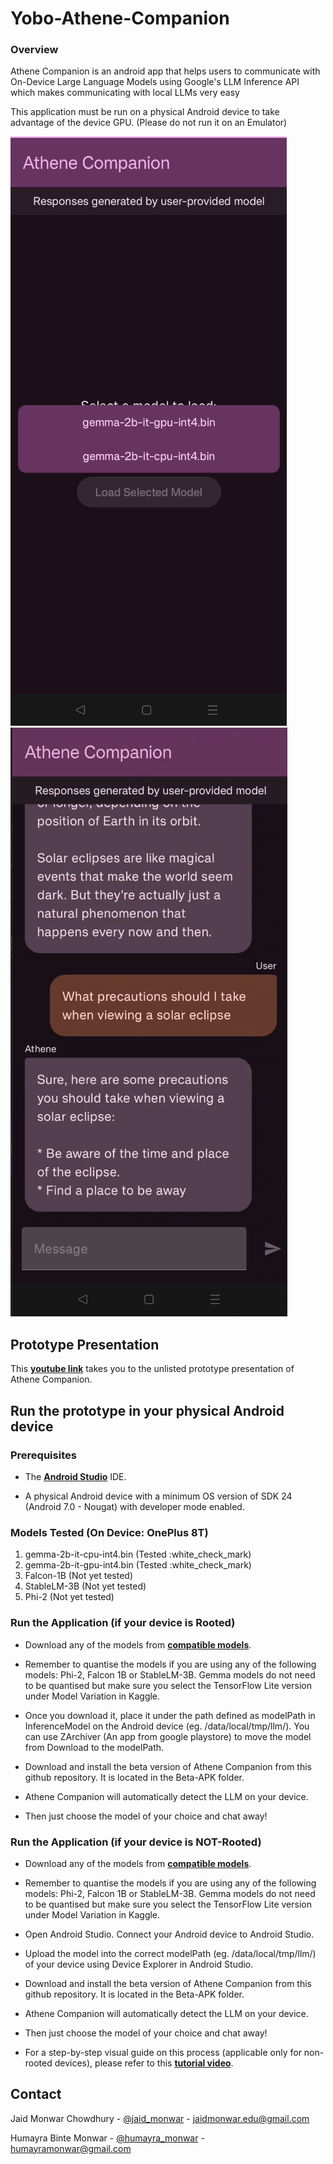 # Yobo-Athene-Companion

### Overview

Athene Companion is an android app that helps users to communicate with On-Device Large Language Models using Google's LLM Inference API which makes communicating with local LLMs very easy 

This application must be run on a physical Android device to take advantage of the device GPU. (Please do not run it on an Emulator)

![LLM Inference Demo](llm_inference.png)
![LLM Inference Demo 2](llm_inference_2.png)

## Prototype Presentation

This **[youtube link](https://youtu.be/G90dqSncwT8)** takes you to the unlisted prototype presentation of Athene Companion.

## Run the prototype in your physical Android device

### Prerequisites

*   The **[Android Studio](https://developer.android.com/studio/index.html)**
    IDE.

*   A physical Android device with a minimum OS version of SDK 24 (Android 7.0 -
    Nougat) with developer mode enabled.

### Models Tested (On Device: OnePlus 8T)

1. gemma-2b-it-cpu-int4.bin (Tested :white_check_mark)
2. gemma-2b-it-gpu-int4.bin (Tested :white_check_mark)
3. Falcon-1B (Not yet tested)
4. StableLM-3B (Not yet tested)
5. Phi-2 (Not yet tested)

### Run the Application (if your device is Rooted)

*   Download any of the models from 
    **[compatible models](https://developers.google.com/mediapipe/solutions/genai/llm_inference#models)**. 
    
*   Remember to quantise the models if you are using any of the following models: 
    Phi-2, Falcon 1B or StableLM-3B. Gemma models do not need to be quantised but make sure 
    you select the TensorFlow Lite version under Model Variation in Kaggle.

*   Once you download it, place it under the path defined as modelPath in InferenceModel on 
    the Android device (eg. /data/local/tmp/llm/). You can use ZArchiver (An app from google playstore) to move the model from Download to the modelPath.

*   Download and install the beta version of Athene Companion from this github repository. It is
    located in the Beta-APK folder.

*   Athene Companion will automatically detect the LLM on your device.

*   Then just choose the model of your choice and chat away!

### Run the Application (if your device is NOT-Rooted)

*   Download any of the models from 
    **[compatible models](https://developers.google.com/mediapipe/solutions/genai/llm_inference#models)**. 
    
*   Remember to quantise the models if you are using any of the following models: 
    Phi-2, Falcon 1B or StableLM-3B. Gemma models do not need to be quantised but make sure 
    you select the TensorFlow Lite version under Model Variation in Kaggle.

*   Open Android Studio. Connect your Android device to Android Studio.

*   Upload the model into the correct modelPath (eg. /data/local/tmp/llm/) of your device 
    using Device Explorer in Android Studio.

*   Download and install the beta version of Athene Companion from this github repository. It is
    located in the Beta-APK folder.

*   Athene Companion will automatically detect the LLM on your device.

*   Then just choose the model of your choice and chat away!

*   For a step-by-step visual guide on this process (applicable only for non-rooted devices), 
    please refer to this **[tutorial video]()**.

## Contact

Jaid Monwar Chowdhury - [@jaid_monwar](https://www.facebook.com/jmc.unbesiegbar26/) - jaidmonwar.edu@gmail.com

Humayra Binte Monwar - [@humayra_monwar](https://www.facebook.com/) - humayramonwar@gmail.com